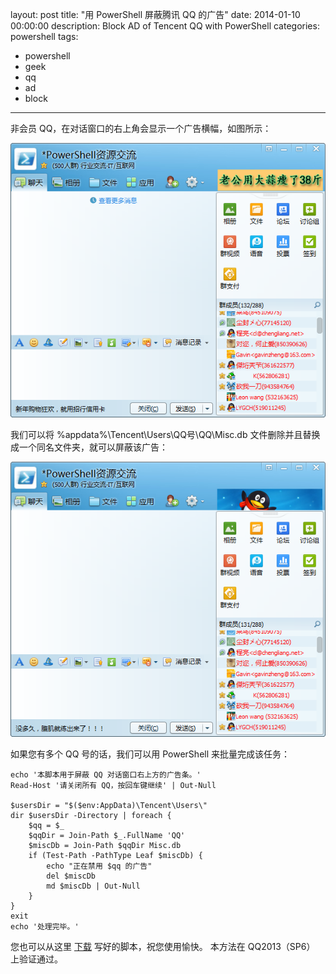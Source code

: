 layout: post
title: "用 PowerShell 屏蔽腾讯 QQ 的广告"
date: 2014-01-10 00:00:00
description: Block AD of Tencent QQ with PowerShell
categories: powershell
tags:
- powershell
- geek
- qq
- ad
- block
---
非会员 QQ，在对话窗口的右上角会显示一个广告横幅，如图所示：

![](/img/2014-01-10-block-ad-of-tencent-qq-with-powershell-001.png)

我们可以将 %appdata%\Tencent\Users\QQ号\QQ\Misc.db 文件删除并且替换成一个同名文件夹，就可以屏蔽该广告：

![](/img/2014-01-10-block-ad-of-tencent-qq-with-powershell-002.png)

如果您有多个 QQ 号的话，我们可以用 PowerShell 来批量完成该任务：

	echo '本脚本用于屏蔽 QQ 对话窗口右上方的广告条。'
	Read-Host '请关闭所有 QQ，按回车键继续' | Out-Null
	
	$usersDir = "$($env:AppData)\Tencent\Users\"
	dir $usersDir -Directory | foreach {
	    $qq = $_
	    $qqDir = Join-Path $_.FullName 'QQ'
	    $miscDb = Join-Path $qqDir Misc.db
	    if (Test-Path -PathType Leaf $miscDb) {
	        echo "正在禁用 $qq 的广告"
	        del $miscDb
	        md $miscDb | Out-Null
	    }
	}
	exit
	echo '处理完毕。'

您也可以从这里 [下载](/assets/download/Block-QQAd.ps1) 写好的脚本，祝您使用愉快。
本方法在 QQ2013（SP6） 上验证通过。
